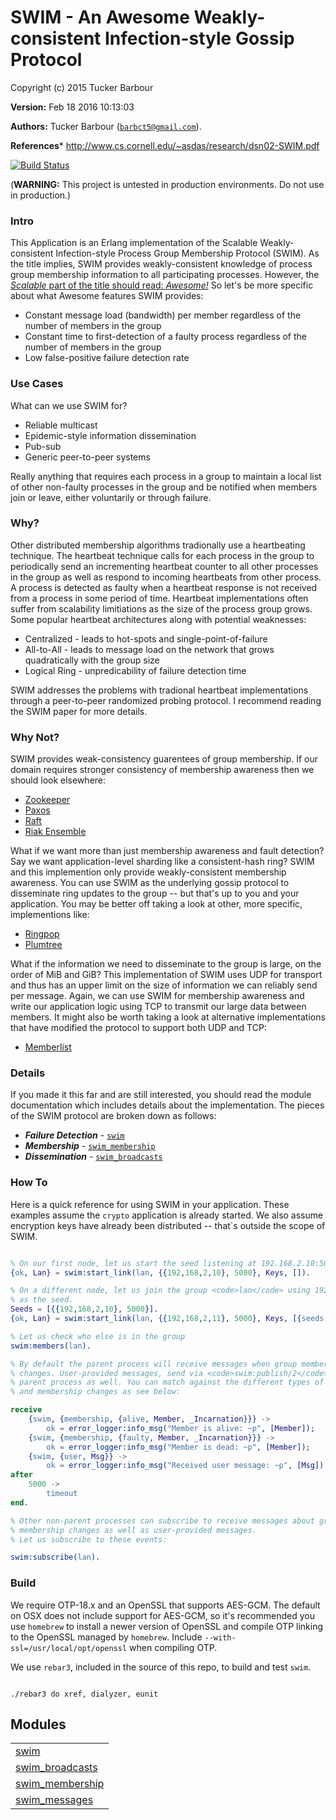 

# SWIM - An Awesome Weakly-consistent Infection-style Gossip Protocol #

Copyright (c) 2015 Tucker Barbour

__Version:__ Feb 18 2016 10:13:03

__Authors:__ Tucker Barbour ([`barbct5@gmail.com`](mailto:barbct5@gmail.com)).

__References__* http://www.cs.cornell.edu/~asdas/research/dsn02-SWIM.pdf

[![Build Status](https://travis-ci.org/barbct5/swim.svg)](https://travis-ci.org/barbct5/swim)

(__WARNING:__ This project is untested in production environments. Do not use in production.)

### Intro

This Application is an Erlang implementation of the
Scalable Weakly-consistent Infection-style Process Group
Membership Protocol (SWIM). As the title implies, SWIM provides
weakly-consistent knowledge of process group membership information to all
participating processes. However, the [*Scalable* part of the title should read:
*Awesome!*](http://erlangcentral.org/scalable-is-awesome-literally-garrett-smith-erlang-user-conference-2015/#.VZWtcXjEo22)
So let's be more specific about what Awesome features SWIM provides:

- Constant message load (bandwidth) per member regardless of the number
of members in the group
- Constant time to first-detection of a faulty process regardless of
the number of members in the group
- Low false-positive failure detection rate

### Use Cases

What can we use SWIM for?

- Reliable multicast
- Epidemic-style information dissemination
- Pub-sub
- Generic peer-to-peer systems

Really anything that requires each process in a group to maintain a local list
of other non-faulty processes in the group and be notified when members join or
leave, either voluntarily or through failure.

### Why?

Other distributed membership algorithms tradionally use a heartbeating technique.
The heartbeat technique calls for each process in the group to periodically
send an incrementing heartbeat counter to all other processes in the group as well
as respond to incoming heartbeats from other process. A process is detected as
faulty when a heartbeat response is not received from a process in some
period of time. Heartbeat implementations often suffer from scalability limitiations
as the size of the process group grows. Some popular heartbeat architectures
along with potential weaknesses:

* Centralized - leads to hot-spots and single-point-of-failure
* All-to-All - leads to message load on the network that grows quadratically with the group size
* Logical Ring - unpredicability of failure detection time

SWIM addresses the problems with tradional heartbeat implementations through a
peer-to-peer randomized probing protocol. I recommend reading the SWIM paper
for more details.

### Why Not?

SWIM provides weak-consistency guarentees of group membership.
If our domain requires stronger consistency of membership awareness then we
should look elsewhere:

- [Zookeeper](https://zookeeper.apache.org)
- [Paxos](http://research.microsoft.com/en-us/um/people/lamport/pubs/paxos-simple.pdf)
- [Raft](https://www.usenix.org/conference/atc14/technical-sessions/presentation/ongaro)
- [Riak Ensemble](https://github.com/basho/riak_ensemble)

What if we want more than just membership awareness and fault detection? Say
we want application-level sharding like a consistent-hash ring?
SWIM and this implemention only provide weakly-consistent membership awareness.
You can use SWIM as the underlying gossip protocol to disseminate
ring updates to the group -- but that's up to you and your application. You may
be better off taking a look at other, more specific, implementions like:

- [Ringpop](https://github.com/uber/ringpop)
- [Plumtree](https://github.com/helium/plumtree)

What if the information we need to disseminate to the group is large, on
the order of MiB and GiB? This implementation of SWIM uses UDP for
transport and thus has an upper limit on the size of information we can
reliably send per message. Again, we can use SWIM for membership awareness and
write our application logic using TCP to transmit our large data between members.
It might also be worth taking a look at alternative implementations that have
modified the protocol to support both UDP and TCP:

- [Memberlist](https://github.com/hashicorp/memberlist)

### Details

If you made it this far and are still interested, you should read the module
documentation which includes details about the implementation.
The pieces of the SWIM protocol are broken down as follows:

* __*Failure Detection*__ - [`swim`](https://github.com/barbct5/swim/blob/master/doc/swim.md)
* __*Membership*__ - [`swim_membership`](https://github.com/barbct5/swim/blob/master/doc/swim_membership.md)
* __*Dissemination*__ - [`swim_broadcasts`](https://github.com/barbct5/swim/blob/master/doc/swim_broadcasts.md)

### How To

Here is a quick reference for using SWIM in your application. These examples
assume the `crypto` application is already started. We also assume encryption
keys have already been distributed -- that`s outside the scope of SWIM.

```erlang

% On our first node, let us start the seed listening at 192.168.2.10:5000
{ok, Lan} = swim:start_link(lan, {{192,168,2,10}, 5000}, Keys, []).

% On a different node, let us join the group <code>lan</code> using 192.168.2.10:5000
% as the seed.
Seeds = [{{192,168,2,10}, 5000}].
{ok, Lan} = swim:start_link(lan, {{192,168,2,11}, 5000}, Keys, [{seeds, Seeds}]).

% Let us check who else is in the group
swim:members(lan).

% By default the parent process will receive messages when group membership
% changes. User-provided messages, send via <code>swim:publish/2</code>, are sent to the
% parent process as well. You can match against the different types of messages
% and membership changes as see below:

receive
    {swim, {membership, {alive, Member, _Incarnation}}} ->
        ok = error_logger:info_msg("Member is alive: ~p", [Member]);
    {swim, {membership, {faulty, Member, _Incarnation}}} ->
        ok = error_logger:info_msg("Member is dead: ~p", [Member]);
    {swim, {user, Msg}} ->
        ok = error_logger:info_msg("Received user message: ~p", [Msg])
after
    5000 ->
        timeout
end.

% Other non-parent processes can subscribe to receive messages about group
% membership changes as well as user-provided messages.
% Let us subscribe to these events:

swim:subscribe(lan).

```

### Build

We require OTP-18.x and an OpenSSL that supports AES-GCM. The default on OSX
does not include support for AES-GCM, so it's recommended you use `homebrew` to
install a newer version of OpenSSL and compile OTP linking to the OpenSSL managed
by `homebrew`. Include `--with-ssl=/usr/local/opt/openssl` when compiling OTP.

We use `rebar3`, included in the source of this repo, to build and test `swim`.

```

./rebar3 do xref, dialyzer, eunit

```

## Modules ##


<table width="100%" border="0" summary="list of modules">
<tr><td><a href="https://github.com/barbct5/swim/blob/master/doc/swim.md" class="module">swim</a></td></tr>
<tr><td><a href="https://github.com/barbct5/swim/blob/master/doc/swim_broadcasts.md" class="module">swim_broadcasts</a></td></tr>
<tr><td><a href="https://github.com/barbct5/swim/blob/master/doc/swim_membership.md" class="module">swim_membership</a></td></tr>
<tr><td><a href="https://github.com/barbct5/swim/blob/master/doc/swim_messages.md" class="module">swim_messages</a></td></tr>
</table>


